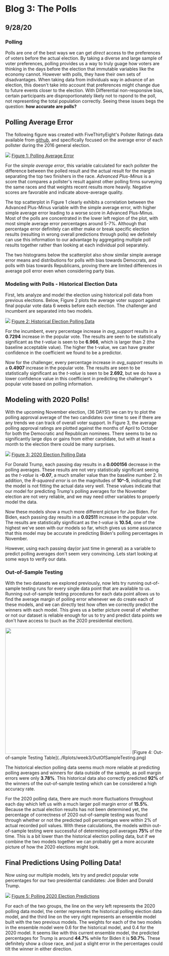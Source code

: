 # Blog 3: The Polls
## 9/28/20

### Polling

Polls are one of the best ways we can get *direct* access to the preferences of voters before the actual election. By taking a diverse and large sample of voter preferences, polling provides us a way to truly guage how voters are thinking in the days before the election that immutable variables like the economy cannot. However with polls, they have their own sets of disadvantages. When taking data from individuals way in advance of an election, this doesn't take into account that preferences might change due to future events closer to the election. With Differential non-responsive bias, certain participants are disproportionately likely not to rspond to the poll, not representing the total population correctly. Seeing these issues begs the question: **how accurate are polls?**

## Polling Average Error

The following figure was created with FiveThirtyEight's Pollster Ratings data available from [github](https://github.com/fivethirtyeight/data/tree/master/pollster-ratings), and specifically focused on the average error of each pollster during the 2016 general election. 

![](../Rplots/week3/pollQuality2.png)
[Figure 1: Polling Average Error](../Rplots/week3/pollQuality2.png)

For the *simple average error*, this variable calculated for each pollster the difference between the polled result and the actual result for the margin separating the top two finishers in the race. *Advanced Plus-Minus* is a score that compares a pollster's result against other polling firms surveying the same races and that weights recent results more heavily. Negative scores are favorable and indicate above-average quality. 

The top scatterplot in Figure 1 clearly exhibits a correlation between the Advanced Plus-Minus variable with the simple average error, with higher simple average error leading to a worse score in Advanced Plus-Minus. Most of the polls are concentrated in the lower left region of the plot, with most simple average error percentages around 5-7%. Although that percentage error definitely can either make or break specific election results (resulting in wrong overall predictions through polls) we definitely can use this information to our advantage by aggregating multiple poll results together rather than looking at each individual poll separately.

The two histograms below the scatterplot also show similar simple average error means and distributions for polls with bias towards Democrats, and polls with bias towards Republicans, proving there are limited differences in average poll error even when considering party bias.

### Modeling with Polls - Historical Election Data

First, lets analyze and model the election using historical poll data from previous elections. Below, Figure 2 plots the average voter support against final popular vote data 6 weeks before each election. The challenger and incumbent are separated into two models.

![](../Rplots/week3/PopularVoteVSPolling.png)
[Figure 2: Historical Election Polling Data](../Rplots/week3/PopularVoteVSPolling.png)

For the incumbent, every percentage increase in *avg_support* results in a **0.7294** increase in the popular vote. The results are seen to be statistically significant as the *t-value* is seen to be **6.966**, which is larger than 2 (the baseline acceptable value). The higher the t-value, we can have greater confidence in the coefficient we found to be a predictor.

Now for the challenger, every percentage increase in *avg_support* results in a **0.4907** increase in the popular vote. The results are seen to be statistically significant as the *t-value* is seen to be **2.692**, but we do have a lower confidence value in this coefficient in predicting the challenger's popular vote based on polling information.

## Modeling with 2020 Polls!

With the upcoming November election, (36 DAYS!) we can try to plot the polling approval average of the two candidates over time to see if there are any trends we can track of overall voter support. In Figure 3, the average polling approval ratings are plotted against the months of April to October for both the Democratic and Republican nominees. There seems to be no significantly large dips or gains from either candidate, but with at least a month to the election there could be many surprises.

![](../Rplots/week3/JoeVSDonald.png)
[Figure 3: 2020 Election Polling Data](../Rplots/week3/JoeVSDonald.png)

For Donald Trump, each passing day results in a **0.000156** decrease in the polling averages. These results are not very statistically significant seeing as the *t-value* is **-0.07**, a much smaller value than the baseline number 2. In addition, the *R-squared error* is on the magnitudes of **10^-5**, indicating that the model is not fitting the actual data very well. These values indicate that our model for predicting Trump's polling averages for the November election are not very reliable, and we may need other variables to properly model the data.

Now these models show a much more different picture for Joe Biden. For Biden, each passing day results in a **0.02511** increase in the popular vote. The results are statistically significant as the *t-value* is **10.54**, one of the highest we've seen with our models so far, which gives us some assurance that this model may be accurate in predicting Biden's polling percentages in November.

However, using each passing day(or just time in general) as a variable to predict polling averages don't seem very convincing. Lets start looking at some ways to verify our data.

### Out-of-Sample Testing

With the two datasets we explored previously, now lets try running out-of-sample testing runs for every single data point that are available to us. Running out-of-sample testing procedures for each data point allows us to find the average margin of polling error whenever we do create each of these models, and we can directly test how often we correctly predict the winners with each model. This gives us a better picture overall of whether or not our dataset is reliable enough for us to try and predict data points we don't have access to (such as the 2020 presidential election).

<img src="../Rplots/week3/OutOfSampleTesting.png" width="400">
[Figure 4: Out-of-sample Testing Table](../Rplots/week3/OutOfSampleTesting.png)

The historical election polling data seems much more reliable at predicting polling averages and winners for data outside of the sample, as poll margin errors were only **3.78%**. This historical data also correctly predicted **92%** of the winners of the out-of-sample testing which can be considered a high accuracy rate.

For the 2020 polling data, there are much more fluctuations throughout each day which left us with a much larger poll margin error of **15.5%**. Because the actual election results has not been determined yet, the percentage of correctness of 2020 out-of-sample testing was found through whether or not the predicted poll percentages were within 2% of actual recorded poll values. With these calculations, the models within out-of-sample testing were successful of determining poll averages **75%** of the time. This is a bit lower than the historical election polling data, but if we combine the two models together we can probably get a more accurate picture of how the 2020 elections might look.

## Final Predictions Using Polling Data!

Now using our multiple models, lets try and predict popular vote percentages for our two presidential candidates: Joe Biden and Donald Trump.

![](../Rplots/week3/predictions.png)
[Figure 5: Polling 2020 Election Predictions](../Rplots/week3/predictions.png)

For each of the two groups, the line on the very left represents the 2020 polling data model, the center represents the historical polling election data model, and the third line on the very right represents an ensemble model built with the two previous models. The weights for each of the two models in the ensemble model were 0.6 for the historical model, and 0.4 for the 2020 model. It seems like with this current ensemble model, the predicted percentages for Trump is around **44.7%** while for Biden it is **50.7%**. These definitely show a close race, and just a slight error in the percentages could tilt the winner in either direction.